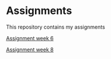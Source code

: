 # Assignments
This repository contains my assignments

[Assignment week 6](https://github.com/Wisseol/Assignments/blob/master/assignment4%20NEW.ipynb)

[Assignment week 8](https://github.com/Wisseol/Assignments/blob/master/assignment5.ipynb)

